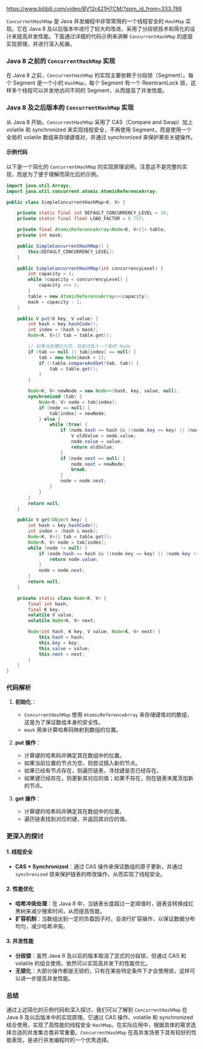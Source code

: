 https://www.bilibili.com/video/BV12r421H7CM/?spm_id_from=333.788

`ConcurrentHashMap` 是 Java 并发编程中非常常用的一个线程安全的 `HashMap` 实现。它在 Java 8 及以后版本中进行了较大的改进，采用了分段锁技术和简化的设计来提高并发性能。下面通过详细的代码示例来讲解 `ConcurrentHashMap` 的底层实现原理，并进行深入拓展。

### Java 8 之前的 `ConcurrentHashMap` 实现

在 Java 8 之前，`ConcurrentHashMap` 的实现主要依赖于分段锁（Segment）。每个 Segment 是一个小的 `HashMap`，每个 Segment 有一个 ReentrantLock 锁，这样多个线程可以并发地访问不同的 Segment，从而提高了并发性能。

### Java 8 及之后版本的 `ConcurrentHashMap` 实现

从 Java 8 开始，`ConcurrentHashMap` 采用了 CAS（Compare and Swap）加上 volatile 和 synchronized 来实现线程安全，不再使用 Segment，而是使用一个全局的 volatile 数组来存储键值对，并通过 synchronized 来保护某些关键操作。

#### 示例代码

以下是一个简化的 `ConcurrentHashMap` 的实现原理说明，注意这不是完整的实现，而是为了便于理解而简化后的示例。

```java
import java.util.Arrays;
import java.util.concurrent.atomic.AtomicReferenceArray;

public class SimpleConcurrentHashMap<K, V> {

    private static final int DEFAULT_CONCURRENCY_LEVEL = 16;
    private static final float LOAD_FACTOR = 0.75f;

    private final AtomicReferenceArray<Node<K, V>[]> table;
    private int mask;

    public SimpleConcurrentHashMap() {
        this(DEFAULT_CONCURRENCY_LEVEL);
    }

    public SimpleConcurrentHashMap(int concurrencyLevel) {
        int capacity = 1;
        while (capacity < concurrencyLevel) {
            capacity <<= 1;
        }
        table = new AtomicReferenceArray<>(capacity);
        mask = capacity - 1;
    }

    public V put(K key, V value) {
        int hash = key.hashCode();
        int index = (hash & mask);
        Node<K, V>[] tab = table.get();

        // 如果当前槽位为空，则尝试放入一个新的 Node
        if (tab == null || tab[index] == null) {
            tab = new Node[mask + 1];
            if (!table.compareAndSet(tab, tab)) {
                tab = table.get();
            }
        }

        Node<K, V> newNode = new Node<>(hash, key, value, null);
        synchronized (tab) {
            Node<K, V> node = tab[index];
            if (node == null) {
                tab[index] = newNode;
            } else {
                while (true) {
                    if (node.hash == hash && ((node.key == key) || (node.key != null && node.key.equals(key)))) {
                        V oldValue = node.value;
                        node.value = value;
                        return oldValue;
                    }
                    if (node.next == null) {
                        node.next = newNode;
                        break;
                    }
                    node = node.next;
                }
            }
        }
        return null;
    }

    public V get(Object key) {
        int hash = key.hashCode();
        int index = (hash & mask);
        Node<K, V>[] tab = table.get();
        Node<K, V> node = tab[index];
        while (node != null) {
            if (node.hash == hash && ((node.key == key) || (node.key != null && node.key.equals(key)))) {
                return node.value;
            }
            node = node.next;
        }
        return null;
    }

    private static class Node<K, V> {
        final int hash;
        final K key;
        volatile V value;
        volatile Node<K, V> next;

        Node(int hash, K key, V value, Node<K, V> next) {
            this.hash = hash;
            this.key = key;
            this.value = value;
            this.next = next;
        }
    }
}
```

### 代码解析

1. **初始化**：

   - `ConcurrentHashMap` 使用 `AtomicReferenceArray` 来存储键值对的数组，这是为了保证数组本身的安全性。
   - `mask` 用来计算哈希码映射到数组的位置。

2. **put 操作**：

   - 计算键的哈希码并确定其在数组中的位置。
   - 如果当前位置的节点为空，则尝试插入新的节点。
   - 如果已经有节点存在，则遍历链表，寻找键是否已经存在。
   - 如果键已经存在，则更新其对应的值；如果不存在，则在链表末尾添加新的节点。

3. **get 操作**：
   - 计算键的哈希码并确定其在数组中的位置。
   - 遍历链表找到对应的键，并返回其对应的值。

### 更深入的探讨

#### 1. **线程安全**

- **CAS + Synchronized**：通过 CAS 操作来保证数组的原子更新，并通过 `synchronized` 锁来保护链表的修改操作，从而实现了线程安全。

#### 2. **性能优化**

- **哈希冲突处理**：在 Java 8 中，当链表长度超过一定阈值时，链表会转换成红黑树来减少搜索时间，从而提高性能。
- **扩容机制**：当数组达到一定的负载因子时，会进行扩容操作，以保证数据分布均匀，减少哈希冲突。

#### 3. **并发性能**

- **分段锁**：虽然 Java 8 及以后的版本取消了显式的分段锁，但通过 CAS 和 volatile 的组合使用，依然可以实现高并发下的性能优化。
- **无锁化**：大部分操作都是无锁的，只有在某些特定条件下才会使用锁，这样可以进一步提高并发性能。

### 总结

通过上述简化的示例代码和深入探讨，我们可以了解到 `ConcurrentHashMap` 在 Java 8 及以后版本中的实现原理。它通过 CAS 操作、volatile 和 synchronized 结合使用，实现了高性能的线程安全 `HashMap`。在实际应用中，根据具体的需求选择合适的并发集合类非常重要。`ConcurrentHashMap` 在高并发场景下具有较好的性能表现，是进行并发编程时的一个优秀选择。
